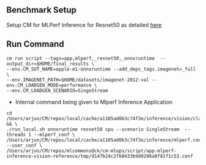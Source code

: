 ## Benchmark Setup

Setup CM for MLPerf Inference for Resnet50 as detailed [here](/open/OctoML/code/resnet50/README.md)

## Run Command
```
cm run script --tags=app,mlperf,_resnet50,_onnxruntime  --output_dir=$HOME/final_results \
--env.CM_SUT_NAME=apple-m1-onnxruntime --add_deps_tags.imagenet=_full \
--env.IMAGENET_PATH=$HOME/datasets/imagenet-2012-val --env.CM_LOADGEN_MODE=performance \
--env.CM_LOADGEN_SCENARIO=SingeStream
```

* Internal command being given to Mlperf Inference Application

```
cd /Users/arjun/CM/repos/local/cache/a1105ad0b3c74f3e/inference/vision/classification_and_detection && \
./run_local.sh onnxruntime resnet50 cpu --scenario SingleStream  --threads 1 --mlperf_conf \
/Users/arjun/CM/repos/local/cache/a1105ad0b3c74f3e/inference/mlperf.conf --user_conf \
/Users/arjun/CM/repos/mlcommons@ck/cm-mlops/script/app-mlperf-inference-vision-reference/tmp/d147b24c2f60433b9d0296a0f81f1c53.conf
```
